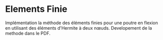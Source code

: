 # Elements Finie
Implémentation la méthode des éléments finies pour une poutre en flexion en utilisant des éléments d'Hermite à deux nœuds.
Developement de la methode dans le PDF.
